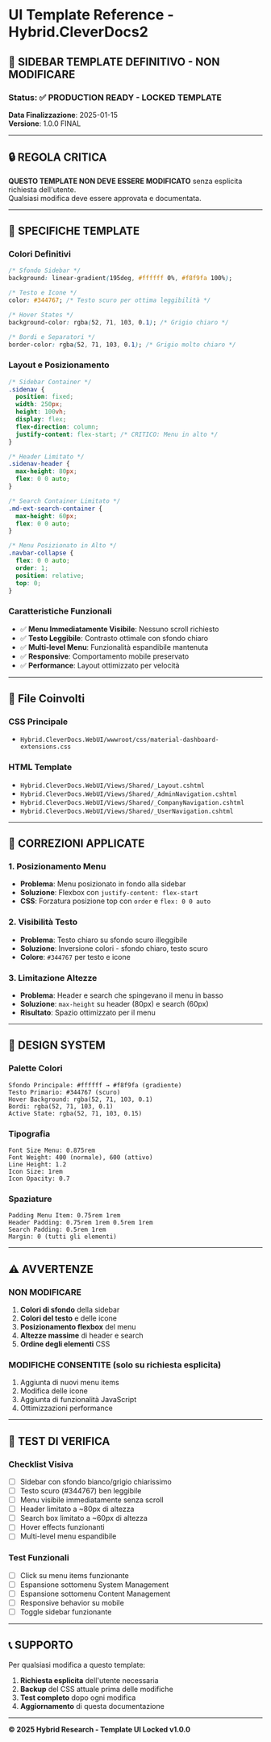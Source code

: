 # UI Template Reference - Hybrid.CleverDocs2

## 🎨 **SIDEBAR TEMPLATE DEFINITIVO - NON MODIFICARE**

### **Status**: ✅ PRODUCTION READY - LOCKED TEMPLATE
**Data Finalizzazione**: 2025-01-15  
**Versione**: 1.0.0 FINAL

---

## 🔒 **REGOLA CRITICA**
**QUESTO TEMPLATE NON DEVE ESSERE MODIFICATO** senza esplicita richiesta dell'utente.  
Qualsiasi modifica deve essere approvata e documentata.

---

## 🎯 **SPECIFICHE TEMPLATE**

### **Colori Definitivi**
```css
/* Sfondo Sidebar */
background: linear-gradient(195deg, #ffffff 0%, #f8f9fa 100%);

/* Testo e Icone */
color: #344767; /* Testo scuro per ottima leggibilità */

/* Hover States */
background-color: rgba(52, 71, 103, 0.1); /* Grigio chiaro */

/* Bordi e Separatori */
border-color: rgba(52, 71, 103, 0.1); /* Grigio molto chiaro */
```

### **Layout e Posizionamento**
```css
/* Sidebar Container */
.sidenav {
  position: fixed;
  width: 250px;
  height: 100vh;
  display: flex;
  flex-direction: column;
  justify-content: flex-start; /* CRITICO: Menu in alto */
}

/* Header Limitato */
.sidenav-header {
  max-height: 80px;
  flex: 0 0 auto;
}

/* Search Container Limitato */
.md-ext-search-container {
  max-height: 60px;
  flex: 0 0 auto;
}

/* Menu Posizionato in Alto */
.navbar-collapse {
  flex: 0 0 auto;
  order: 1;
  position: relative;
  top: 0;
}
```

### **Caratteristiche Funzionali**
- ✅ **Menu Immediatamente Visibile**: Nessuno scroll richiesto
- ✅ **Testo Leggibile**: Contrasto ottimale con sfondo chiaro
- ✅ **Multi-level Menu**: Funzionalità espandibile mantenuta
- ✅ **Responsive**: Comportamento mobile preservato
- ✅ **Performance**: Layout ottimizzato per velocità

---

## 📁 **File Coinvolti**

### **CSS Principale**
- `Hybrid.CleverDocs.WebUI/wwwroot/css/material-dashboard-extensions.css`

### **HTML Template**
- `Hybrid.CleverDocs.WebUI/Views/Shared/_Layout.cshtml`
- `Hybrid.CleverDocs.WebUI/Views/Shared/_AdminNavigation.cshtml`
- `Hybrid.CleverDocs.WebUI/Views/Shared/_CompanyNavigation.cshtml`
- `Hybrid.CleverDocs.WebUI/Views/Shared/_UserNavigation.cshtml`

---

## 🔧 **CORREZIONI APPLICATE**

### **1. Posizionamento Menu**
- **Problema**: Menu posizionato in fondo alla sidebar
- **Soluzione**: Flexbox con `justify-content: flex-start`
- **CSS**: Forzatura posizione top con `order` e `flex: 0 0 auto`

### **2. Visibilità Testo**
- **Problema**: Testo chiaro su sfondo scuro illeggibile
- **Soluzione**: Inversione colori - sfondo chiaro, testo scuro
- **Colore**: `#344767` per testo e icone

### **3. Limitazione Altezze**
- **Problema**: Header e search che spingevano il menu in basso
- **Soluzione**: `max-height` su header (80px) e search (60px)
- **Risultato**: Spazio ottimizzato per il menu

---

## 🎨 **DESIGN SYSTEM**

### **Palette Colori**
```
Sfondo Principale: #ffffff → #f8f9fa (gradiente)
Testo Primario: #344767 (scuro)
Hover Background: rgba(52, 71, 103, 0.1)
Bordi: rgba(52, 71, 103, 0.1)
Active State: rgba(52, 71, 103, 0.15)
```

### **Tipografia**
```
Font Size Menu: 0.875rem
Font Weight: 400 (normale), 600 (attivo)
Line Height: 1.2
Icon Size: 1rem
Icon Opacity: 0.7
```

### **Spaziature**
```
Padding Menu Item: 0.75rem 1rem
Header Padding: 0.75rem 1rem 0.5rem 1rem
Search Padding: 0.5rem 1rem
Margin: 0 (tutti gli elementi)
```

---

## ⚠️ **AVVERTENZE**

### **NON MODIFICARE**
1. **Colori di sfondo** della sidebar
2. **Colori del testo** e delle icone
3. **Posizionamento flexbox** del menu
4. **Altezze massime** di header e search
5. **Ordine degli elementi** CSS

### **MODIFICHE CONSENTITE** (solo su richiesta esplicita)
1. Aggiunta di nuovi menu items
2. Modifica delle icone
3. Aggiunta di funzionalità JavaScript
4. Ottimizzazioni performance

---

## 🧪 **TEST DI VERIFICA**

### **Checklist Visiva**
- [ ] Sidebar con sfondo bianco/grigio chiarissimo
- [ ] Testo scuro (#344767) ben leggibile
- [ ] Menu visibile immediatamente senza scroll
- [ ] Header limitato a ~80px di altezza
- [ ] Search box limitato a ~60px di altezza
- [ ] Hover effects funzionanti
- [ ] Multi-level menu espandibile

### **Test Funzionali**
- [ ] Click su menu items funzionante
- [ ] Espansione sottomenu System Management
- [ ] Espansione sottomenu Content Management
- [ ] Responsive behavior su mobile
- [ ] Toggle sidebar funzionante

---

## 📞 **SUPPORTO**

Per qualsiasi modifica a questo template:
1. **Richiesta esplicita** dell'utente necessaria
2. **Backup** del CSS attuale prima delle modifiche
3. **Test completo** dopo ogni modifica
4. **Aggiornamento** di questa documentazione

---

**© 2025 Hybrid Research - Template UI Locked v1.0.0**
